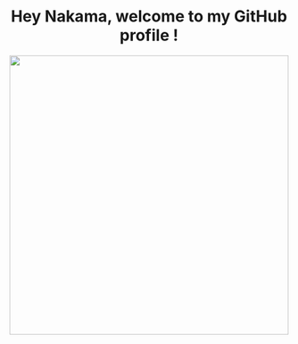 <h1 align="center">
  Hey Nakama, welcome to my GitHub profile !
</h1>

<div id="header" align="center">
  <img src="https://media.giphy.com/media/Jev4iU72S9RYc/giphy.gif" width="500px"/>
</div>
